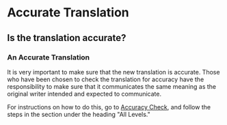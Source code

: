 # Accurate Translation #

## Is the translation accurate? ##


### An Accurate Translation

It is very important to make sure that the new translation is accurate. Those who have been chosen to check the translation for accuracy have the responsibility to make sure that it communicates the same meaning as the original writer intended and expected to communicate.

For instructions on how to do this, go to [Accuracy Check](../accuracy-check/01.md), and follow the steps in the section under the heading "All Levels."